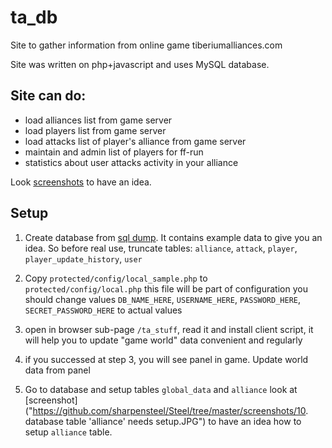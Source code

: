 # ta_db
Site to gather information from online game tiberiumalliances.com

Site was written on php+javascript and uses MySQL database.

## Site can do:
* load alliances list from game server
* load players list from game server
* load attacks list of player's alliance from game server
* maintain and admin list of players for ff-run
* statistics about user attacks activity in your alliance

Look [screenshots](https://github.com/sharpensteel/Steel/tree/master/screenshots) to have an idea. 


## Setup
1. Create database from [sql dump](https://github.com/sharpensteel/Steel/tree/master/install/db_dump.sql).
  It contains example data to give you an idea. 
  So before real use, truncate tables: `alliance`, `attack`, `player`, `player_update_history`, `user`
  
2. Copy `protected/config/local_sample.php` to `protected/config/local.php`
   this file will be part of configuration
   you should change values `DB_NAME_HERE`, `USERNAME_HERE`, `PASSWORD_HERE`, `SECRET_PASSWORD_HERE` to actual values

3. open in browser sub-page `/ta_stuff`, read it and install client script, it will help you to update "game world" data convenient and regularly   

4. if you successed at step 3, you will see panel in game. Update world data from panel
 
5. Go to database and setup tables `global_data` and `alliance`
  look at [screenshot]("https://github.com/sharpensteel/Steel/tree/master/screenshots/10. database table 'alliance' needs setup.JPG") to have an idea how to setup `alliance` table.
  


 

